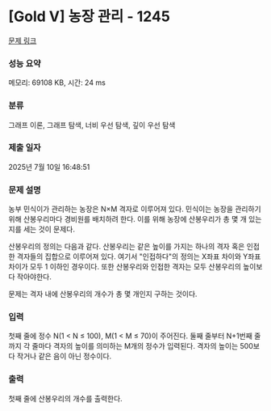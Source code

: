# [Gold V] 농장 관리 - 1245 

[문제 링크](https://www.acmicpc.net/problem/1245) 

### 성능 요약

메모리: 69108 KB, 시간: 24 ms

### 분류

그래프 이론, 그래프 탐색, 너비 우선 탐색, 깊이 우선 탐색

### 제출 일자

2025년 7월 10일 16:48:51

### 문제 설명

<p>농부 민식이가 관리하는 농장은 N×M 격자로 이루어져 있다. 민식이는 농장을 관리하기 위해 산봉우리마다 경비원를 배치하려 한다. 이를 위해 농장에 산봉우리가 총 몇 개 있는지를 세는 것이 문제다.</p>

<p>산봉우리의 정의는 다음과 같다. 산봉우리는 같은 높이를 가지는 하나의 격자 혹은 인접한 격자들의 집합으로 이루어져 있다. 여기서 "인접하다"의 정의는 X좌표 차이와 Y좌표 차이가 모두 1 이하인 경우이다. 또한 산봉우리와 인접한 격자는 모두 산봉우리의 높이보다 작아야한다.</p>

<p>문제는 격자 내에 산봉우리의 개수가 총 몇 개인지 구하는 것이다.</p>

### 입력 

 <p>첫째 줄에 정수 N(1 < N ≤ 100), M(1 < M ≤ 70)이 주어진다. 둘째 줄부터 N+1번째 줄까지 각 줄마다 격자의 높이를 의미하는 M개의 정수가 입력된다. 격자의 높이는 500보다 작거나 같은 음이 아닌 정수이다.</p>

### 출력 

 <p>첫째 줄에 산봉우리의 개수를 출력한다.</p>

